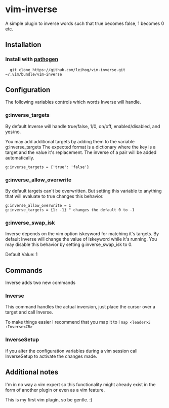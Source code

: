 # vim-inverse

A simple plugin to inverse words such that true becomes false, 1 becomes 0 etc.

## Installation

### Install with [pathogen](https://github.com/tpope/vim-pathogen)

      git clone https://github.com/leihog/vim-inverse.git ~/.vim/bundle/vim-inverse

## Configuration

The following variables controls which words Inverse will handle.

### g:inverse_targets

By default Inverse will handle
true/false, 1/0, on/off, enabled/disabled, and yes/no.

You may add additional targets by adding them to the variable g:inverse_targets
The expected format is a dictionary where the key is a target and the value it's
replacement. The inverse of a pair will be added automatically.

    g:inverse_targets = {'true': 'false'}

### g:inverse_allow_overwrite

By default targets can't be overwritten. But setting this variable to anything
that will evaluate to true changes this behavior.

    g:inverse_allow_overwrite = 1
    g:inverse_targets = {1: -1} " changes the default 0 to -1

### g:inverse_swap_isk

Inverse depends on the vim option iskeyword for matching it's targets.
By default Inverse will change the value of iskeyword while it's running.
You may disable this behavior by setting g:inverse_swap_isk to 0.

Default Value: 1

## Commands

Inverse adds two new commands

### Inverse

This command handles the actual inversion,
just place the cursor over a target and call Inverse.

To make things easier I recommend that you map it to <leader>i
`map <leader>i :Inverse<CR>`

### InverseSetup

if you alter the configuration variables during a vim session
call InverseSetup to activate the changes made.

## Additional notes

I'm in no way a vim expert so this functionality might already exist in the
form of another plugin or even as a vim feature.

This is my first vim plugin, so be gentle. :)

